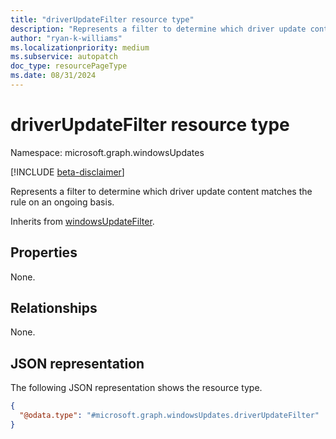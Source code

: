 ```yaml
---
title: "driverUpdateFilter resource type"
description: "Represents a filter to determine which driver update content matches the rule on an ongoing basis."
author: "ryan-k-williams"
ms.localizationpriority: medium
ms.subservice: autopatch
doc_type: resourcePageType
ms.date: 08/31/2024
---
```


# driverUpdateFilter resource type

Namespace: microsoft.graph.windowsUpdates

[!INCLUDE [beta-disclaimer](../../includes/beta-disclaimer.md)]

Represents a filter to determine which driver update content matches the rule on an ongoing basis.

Inherits from [windowsUpdateFilter](../resources/windowsupdates-windowsupdatefilter.md).

## Properties
None.

## Relationships
None.

## JSON representation
The following JSON representation shows the resource type.
<!-- {
  "blockType": "resource",
  "@odata.type": "microsoft.graph.windowsUpdates.driverUpdateFilter"
}
-->
``` json
{
  "@odata.type": "#microsoft.graph.windowsUpdates.driverUpdateFilter"
}
```
